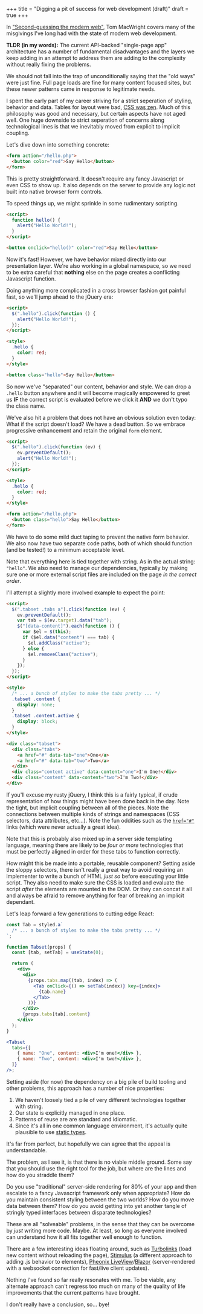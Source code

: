 +++
title = "Digging a pit of success for web development (draft)"
draft = true
+++

In ["Second-guessing the modern web"](https://macwright.org/2020/05/10/spa-fatigue.html), Tom MacWright covers many of the misgivings I've long had with the state of modern web development.

**TLDR (in my words):** The current API-backed "single-page app" architecture has a number of fundamental disadvantages and the layers we keep adding in an attempt to address them are adding to the complexity without really fixing the problems.

We should not fall into the trap of unconditionally saying that the "old ways" were just fine. Full page loads are fine for many content focused sites, but these newer patterns came in response to legitimate needs.

I spent the early part of my career striving for a strict seperation of styling, behavior and data. Tables for layout were bad, [CSS was zen](http://www.csszengarden.com/). Much of this philosophy was good and necessary, but certain aspects have not aged well. One huge downside to strict seperation of concerns along technological lines is that we inevitably moved from explicit to implicit coupling.

Let's dive down into something concrete:

```html
<form action="/hello.php">
  <button color="red">Say Hello</button>
</form>
```

This is pretty straightforward. It doesn't require any fancy Javascript or even CSS to show up. It also depends on the server to provide any logic not built into native browser form controls.

To speed things up, we might sprinkle in some rudimentary scripting.

```html
<script>
  function hello() {
    alert("Hello World!");
  }
</script>

<button onclick="hello()" color="red">Say Hello</button>
```

Now it's fast! However, we have behavior mixed directly into our presentation layer. We're also working in a global namespace, so we need to be extra careful that **nothing** else on the page creates a conflicting Javascript function.

Doing anything more complicated in a cross browser fashion got painful fast, so we'll jump ahead to the jQuery era:

```html
<script>
  $(".hello").click(function () {
    alert("Hello World!");
  });
</script>

<style>
  .hello {
    color: red;
  }
</style>

<button class="hello">Say Hello</button>
```

So now we've "separated" our content, behavior and style. We can drop a `.hello` button anywhere and it will become magically empowered to greet us **IF** the correct script is evaluated before we click it **AND** we don't typo the class name.

We've also hit a problem that does not have an obvious solution even today: What if the script doesn't load? We have a dead button. So we embrace progressive enhancement and retain the original `form` element.

```html
<script>
  $(".hello").click(function (ev) {
    ev.preventDefault();
    alert("Hello World!");
  });
</script>

<style>
  .hello {
    color: red;
  }
</style>

<form action="/hello.php">
  <button class="hello">Say Hello</button>
</form>
```

We have to do some mild duct taping to prevent the native form behavior. We also now have two separate code paths, both of which should function (and be tested!) to a minimum acceptable level.

Note that everything here is tied together with string. As in the actual string: `"hello"`. We also need to manage our dependencies, typically by making sure one or more external script files are included on the page _in the correct order_.

I'll attempt a slightly more involved example to expect the point:

```html
<script>
  $(".tabset .tabs a").click(function (ev) {
    ev.preventDefault();
    var tab = $(ev.target).data("tab");
    $("[data-content]").each(function () {
      var $el = $(this);
      if ($el.data("content") === tab) {
        $el.addClass("active");
      } else {
        $el.removeClass("active");
      }
    });
  });
</script>

<style>
  /* ... a bunch of styles to make the tabs pretty ... */
  .tabset .content {
    display: none;
  }
  .tabset .content.active {
    display: block;
  }
</style>

<div class="tabset">
  <div class="tabs">
    <a href="#" data-tab="one">One</a>
    <a href="#" data-tab="two">Two</a>
  </div>
  <div class="content active" data-content="one">I'm One!</div>
  <div class="content" data-content="two">I'm Two!</div>
</div>
```

If you'll excuse my rusty jQuery, I think this is a fairly typical, if crude representation of how things might have been done back in the day. Note the tight, but implicit coupling between all of the pieces. Note the connections between multiple kinds of strings and namespaces (CSS selectors, data attributes, etc...). Note the fun oddities such as the [`href="#"`](https://stackoverflow.com/questions/2800187/what-is-it-when-a-link-has-a-pound-sign-in-it) links (which were never actually a great idea).

Note that this is probably also mixed up in a server side templating language, meaning there are likely to be _four or more_ technologies that must be perfectly aligned in order for these tabs to function correctly.

How might this be made into a portable, reusable component? Setting aside the sloppy selectors, there isn't really a great way to avoid requiring an implementer to write a bunch of HTML _just so_ before executing your little script. They also need to make sure the CSS is loaded and evaluate the script _after_ the elements are mounted in the DOM. Or they can concat it all and always be afraid to remove anything for fear of breaking an implicit dependant.

Let's leap forward a few generations to cutting edge React:

```jsx
const Tab = styled.a`
  /* ... a bunch of styles to make the tabs pretty ... */
`;

function Tabset(props) {
  const [tab, setTab] = useState(0);

  return (
    <div>
      <div>
        {props.tabs.map((tab, index) => (
          <Tab onClick={() => setTab(index)} key={index}>
            {tab.name}
          </Tab>
        ))}
      </div>
      {props.tabs[tab].content}
    </div>
  );
}

<Tabset
  tabs={[
    { name: "One", content: <div>I'm one!</div> },
    { name: "Two", content: <div>I'm two!</div> },
  ]}
/>;
```

Setting aside (for now) the dependency on a big pile of build tooling and other problems, this approach has a number of nice properties:

1. We haven't loosely tied a pile of very different technologies together with string.
1. Our state is explicitly managed in one place.
1. Patterns of reuse are are standard and idiomatic.
1. Since it's all in one common language environment, it's actually quite plausible to use [static types](https://www.typescriptlang.org/).

It's far from perfect, but hopefully we can agree that the appeal is understandable.

The problem, as I see it, is that there is no viable middle ground. Some say that you should use the right tool for the job, but where are the lines and how do you straddle them?

Do you use "traditional" server-side rendering for 80% of your app and then escalate to a fancy Javascript framework only when appropriate? How do you maintain consistent styling between the two worlds? How do you move data between them? How do you avoid getting into yet another tangle of stringly typed interfaces between disparate technologies?

These are all "solveable" problems, in the sense that they can be overcome by _just_ writing more code. Maybe. At least, so long as everyone involved can understand how it all fits together well enough to function.

There are a few interesting ideas floating around, such as [Turbolinks](https://github.com/turbolinks/turbolinks) (load new content without reloading the page), [Stimulus](https://stimulusjs.org/handbook/origin) (a different approach to adding .js behavior to elements), [Pheonix LiveView](https://www.phoenixframework.org/)/[Blazor](https://dotnet.microsoft.com/apps/aspnet/web-apps/blazor) (server-rendered with a websocket connection for fast/live client updates).

Nothing I've found so far really resonates with me. To be viable, any alternate approach can't regress too much on many of the quality of life improvements that the current patterns have brought.

I don't really have a conclusion, so... bye!
